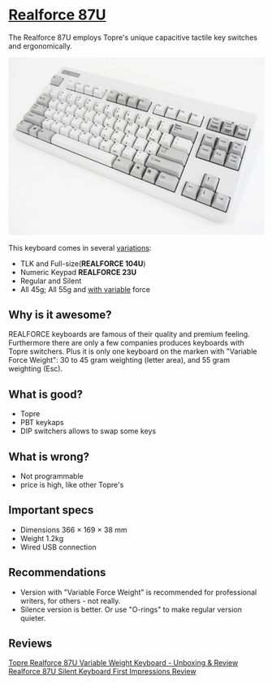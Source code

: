 # [Realforce 87U](http://www.topre.co.jp/en/products/elec/keyboards/)

The Realforce 87U employs Topre's unique capacitive tactile key switches and ergonomically.

![img](realforce_87u.jpg?style=centerme)

This keyboard comes in several [variations](http://www.topre.co.jp/en/products/elec/keyboards/):
- TLK and Full-size(**REALFORCE 104U**)
- Numeric Keypad **REALFORCE 23U**
- Regular and Silent
- All 45g; All 55g and [with variable](http://elitekeyboards.com/products.php?sub=topre_keyboards,rftenkeyless&pid=rf_se07t0) force

## Why is it awesome?
REALFORCE keyboards are famous of their quality and premium feeling. Furthermore there are only a few companies produces keyboards with Topre switchers.
Plus it is only one keyboard on the marken with "Variable Force Weight": 30 to 45 gram weighting (letter area), and 55 gram weighting (Esc).


## What is good?
- Topre
- PBT keykaps
- DIP switchers allows to swap some keys

## What is wrong?
- Not programmable
- price is high, like other Topre's

## Important specs
- Dimensions 366 × 169 × 38 mm
- Weight 1.2kg
- Wired USB connection

## Recommendations
- Version with "Variable Force Weight" is recommended for professional writers, for others - not really.
- Silence version is better. Or use "O-rings" to make regular version quieter.

## Reviews
[Topre Realforce 87U Variable Weight Keyboard - Unboxing & Review](https://youtu.be/9Sc4hB6m8-s) \
[Realforce 87U Silent Keyboard First Impressions Review](https://youtu.be/6kyKw9tMYlc)
